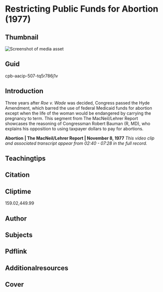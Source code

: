 # Restricting Public Funds for Abortion (1977)

## Thumbnail

![Screenshot of media asset](https://s3.amazonaws.com/americanarchive.org/thumbnail/cpb-aacip-507-tq5r786j1v.jpg "Screenshot media asset")


## Guid
cpb-aacip-507-tq5r786j1v 

## Introduction

Three years after _Roe v. Wade_ was decided, Congress passed the Hyde Amendment, which barred the use of federal Medicaid funds for abortion except when the life of the woman would be endangered by carrying the pregnancy to term. This segment from The MacNeil/Lehrer Report showcases the reasoning of Congressman Robert Bauman (R, MD), who explains his opposition to using taxpayer dollars to pay for abortions.

<b>Abortion</b>
<b>| The MacNeil/Lehrer Report | November 8, 1977</b>
<i>This video clip and associated transcript appear from 02:40 - 07:28 in the full record.</i>

## Teachingtips

## Citation

## Cliptime

159.02,449.99

## Author
## Subjects
## Pdflink
## Additionalresources
## Cover
